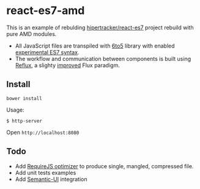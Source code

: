 # react-es7-amd

This is an example of rebulding [hipertracker/react-es7](https://github.com/hipertracker/react-es7) project rebuild with pure AMD modules.

* All JavaScript files are transpiled with [6to5](https://6to5.org/) library with enabled [experimental ES7 syntax](https://6to5.org/features.html).
* The workflow and communication between components is built using [Reflux](https://github.com/spoike/refluxjs), a slighty [improved](http://blog.krawaller.se/posts/reflux-refinement/) Flux paradigm.

## Install

```
bower install
```

Usage:

```
$ http-server
```

Open `http://localhost:8080`

## Todo

* Add [RequireJS optimizer](http://requirejs.org/docs/optimization.html) to produce single, mangled, compressed file.
* Add unit tests examples
* Add [Semantic-UI](http://semantic-ui.com/) integration 
